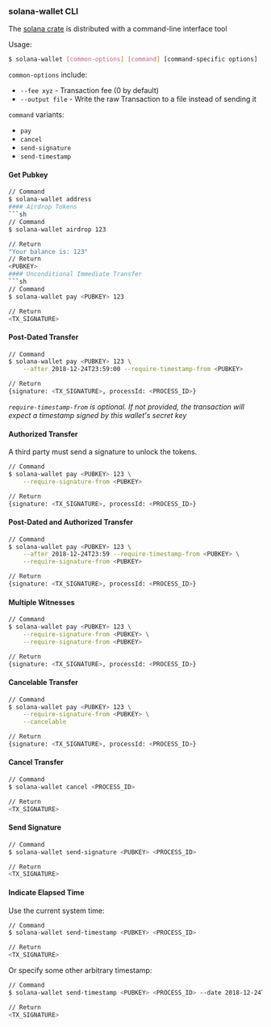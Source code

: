 ### solana-wallet CLI

The [solana crate](https://crates.io/crates/solana) is distributed with a command-line interface tool

Usage:

```sh
$ solana-wallet [common-options] [command] [command-specific options]
```

`common-options` include:
* `--fee xyz` - Transaction fee (0 by default)
* `--output file` - Write the raw Transaction to a file instead of sending it

`command` variants:
* `pay`
* `cancel`
* `send-signature`
* `send-timestamp`
#### Get Pubkey
```sh
// Command
$ solana-wallet address
#### Airdrop Tokens
```sh
// Command
$ solana-wallet airdrop 123

// Return
"Your balance is: 123"
// Return
<PUBKEY>
#### Unconditional Immediate Transfer
```sh
// Command
$ solana-wallet pay <PUBKEY> 123

// Return
<TX_SIGNATURE>
```

#### Post-Dated Transfer
```sh
// Command
$ solana-wallet pay <PUBKEY> 123 \
    --after 2018-12-24T23:59:00 --require-timestamp-from <PUBKEY>

// Return
{signature: <TX_SIGNATURE>, processId: <PROCESS_ID>}
```
*`require-timestamp-from` is optional. If not provided, the transaction will expect a timestamp signed by this wallet's secret key*

#### Authorized Transfer
A third party must send a signature to unlock the tokens.
```sh
// Command
$ solana-wallet pay <PUBKEY> 123 \
    --require-signature-from <PUBKEY>

// Return
{signature: <TX_SIGNATURE>, processId: <PROCESS_ID>}
```

#### Post-Dated and Authorized Transfer
```sh
// Command
$ solana-wallet pay <PUBKEY> 123 \
    --after 2018-12-24T23:59 --require-timestamp-from <PUBKEY> \
    --require-signature-from <PUBKEY>

// Return
{signature: <TX_SIGNATURE>, processId: <PROCESS_ID>}
```

#### Multiple Witnesses
```sh
// Command
$ solana-wallet pay <PUBKEY> 123 \
    --require-signature-from <PUBKEY> \
    --require-signature-from <PUBKEY>

// Return
{signature: <TX_SIGNATURE>, processId: <PROCESS_ID>}
```

#### Cancelable Transfer
```sh
// Command
$ solana-wallet pay <PUBKEY> 123 \
    --require-signature-from <PUBKEY> \
    --cancelable

// Return
{signature: <TX_SIGNATURE>, processId: <PROCESS_ID>}
```

#### Cancel Transfer
```sh
// Command
$ solana-wallet cancel <PROCESS_ID>

// Return
<TX_SIGNATURE>
```

#### Send Signature
```sh
// Command
$ solana-wallet send-signature <PUBKEY> <PROCESS_ID>

// Return
<TX_SIGNATURE>
```

#### Indicate Elapsed Time

Use the current system time:
```sh
// Command
$ solana-wallet send-timestamp <PUBKEY> <PROCESS_ID>

// Return
<TX_SIGNATURE>
```

Or specify some other arbitrary timestamp:
```sh
// Command
$ solana-wallet send-timestamp <PUBKEY> <PROCESS_ID> --date 2018-12-24T23:59:00

// Return
<TX_SIGNATURE>
```

